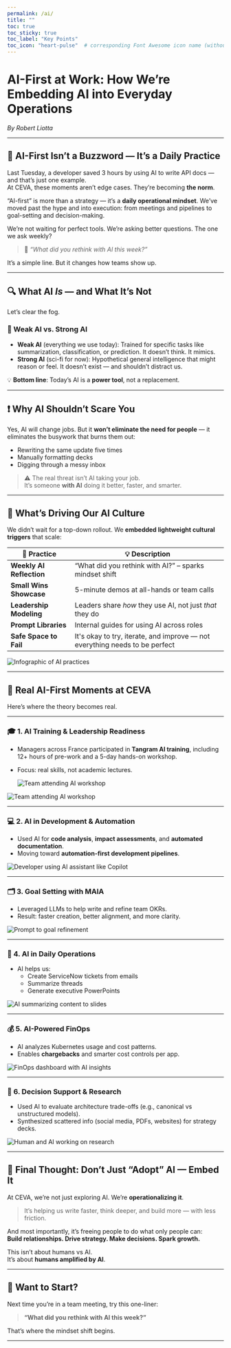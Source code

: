 ```yaml
---
permalink: /ai/
title: ""
toc: true
toc_sticky: true
toc_label: "Key Points"
toc_icon: "heart-pulse"  # corresponding Font Awesome icon name (without fa prefix)
---
```


# AI-First at Work: How We’re Embedding AI into Everyday Operations  
*By Robert Liotta*

---

## 🚀 AI-First Isn’t a Buzzword — It’s a Daily Practice

Last Tuesday, a developer saved 3 hours by using AI to write API docs — and that’s just one example.  
At CEVA, these moments aren’t edge cases. They’re becoming **the norm**.

“AI-first” is more than a strategy — it’s a **daily operational mindset**. We’ve moved past the hype and into execution: from meetings and pipelines to goal-setting and decision-making.

We’re not waiting for perfect tools. We’re asking better questions. The one we ask weekly?

> 💬 _“What did you rethink with AI this week?”_

It’s a simple line. But it changes how teams show up.

---

## 🔍 What AI *Is* — and What It’s Not

Let’s clear the fog.

### 🧠 Weak AI vs. Strong AI

- **Weak AI** (everything we use today): Trained for specific tasks like summarization, classification, or prediction. It doesn’t think. It mimics.
- **Strong AI** (sci-fi for now): Hypothetical general intelligence that might reason or feel. It doesn’t exist — and shouldn’t distract us.

💡 **Bottom line**: Today’s AI is a **power tool**, not a replacement.

---

## ❗ Why AI Shouldn’t Scare You

Yes, AI will change jobs. But it **won’t eliminate the need for people** — it eliminates the busywork that burns them out:

- Rewriting the same update five times
- Manually formatting decks
- Digging through a messy inbox

> ⚠️ The real threat isn’t AI taking your job.  
> It’s someone **with AI** doing it better, faster, and smarter.

---

## 🧰 What’s Driving Our AI Culture

We didn’t wait for a top-down rollout. We **embedded lightweight cultural triggers** that scale:

| 🔄 Practice | 💡 Description |
|------------|----------------|
| **Weekly AI Reflection** | “What did you rethink with AI?” – sparks mindset shift |
| **Small Wins Showcase** | 5-minute demos at all-hands or team calls |
| **Leadership Modeling** | Leaders share *how* they use AI, not just *that* they do |
| **Prompt Libraries** | Internal guides for using AI across roles |
| **Safe Space to Fail** | It's okay to try, iterate, and improve — not everything needs to be perfect |

![Infographic of AI practices](https://via.placeholder.com/800x300?text=Infographic:+AI+Culture+Practices)

---

## 📍 Real AI-First Moments at CEVA

Here’s where the theory becomes real.

---

### 🎓 1. AI Training & Leadership Readiness

- Managers across France participated in **Tangram AI training**, including 12+ hours of pre-work and a 5-day hands-on workshop.

- Focus: real skills, not academic lectures.

  ![Team attending AI workshop](https://via.placeholder.com/600x300?text=AI+Training+Workshop)

![Team attending AI workshop](https://via.placeholder.com/600x300?text=AI+Training+Workshop)

---

### 💻 2. AI in Development & Automation

- Used AI for **code analysis**, **impact assessments**, and **automated documentation**.
- Moving toward **automation-first development pipelines**.

![Developer using AI assistant like Copilot](https://via.placeholder.com/600x300?text=Developer+Using+Copilot)

---

### 🗂️ 3. Goal Setting with MAIA

- Leveraged LLMs to help write and refine team OKRs.
- Result: faster creation, better alignment, and more clarity.

![Prompt to goal refinement](https://via.placeholder.com/600x300?text=Prompt+to+Goal+Refinement)

---

### 🔄 4. AI in Daily Operations

- AI helps us:  
  - Create ServiceNow tickets from emails  
  - Summarize threads  
  - Generate executive PowerPoints

![AI summarizing content to slides](https://via.placeholder.com/600x300?text=AI+to+PowerPoint)

---

### 💰 5. AI-Powered FinOps

- AI analyzes Kubernetes usage and cost patterns.
- Enables **chargebacks** and smarter cost controls per app.

![FinOps dashboard with AI insights](https://via.placeholder.com/600x300?text=AI+FinOps+Dashboard)

---

### 🔬 6. Decision Support & Research

- Used AI to evaluate architecture trade-offs (e.g., canonical vs unstructured models).
- Synthesized scattered info (social media, PDFs, websites) for strategy decks.

![Human and AI working on research](https://via.placeholder.com/600x300?text=Human+%2B+AI+Research+Pipeline)

---

## 🎯 Final Thought: Don’t Just “Adopt” AI — **Embed It**

At CEVA, we’re not just exploring AI. We’re **operationalizing it**.

> It’s helping us write faster, think deeper, and build more — with less friction.

And most importantly, it’s freeing people to do what only people can:  
**Build relationships. Drive strategy. Make decisions. Spark growth.**

This isn’t about humans vs AI.  
It’s about **humans amplified by AI**.

---

## 👋 Want to Start?

Next time you’re in a team meeting, try this one-liner:

> **“What did you rethink with AI this week?”**

That’s where the mindset shift begins.

---

